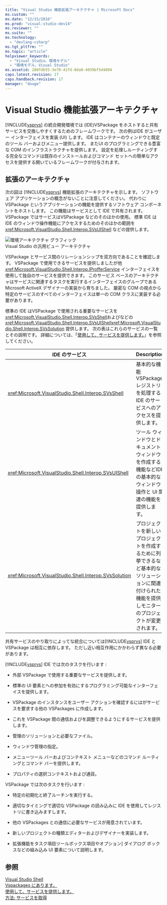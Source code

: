 ```yaml
---
title: "Visual Studio 機能拡張アーキテクチャ | Microsoft Docs"
ms.custom: ""
ms.date: "12/15/2016"
ms.prod: "visual-studio-dev14"
ms.reviewer: ""
ms.suite: ""
ms.technology: 
  - "devlang-csharp"
ms.tgt_pltfrm: ""
ms.topic: "article"
helpviewer_keywords: 
  - "Visual Studio、環境モデル"
  - "環境モデル、Visual Studio"
ms.assetid: 280fdb55-3e70-41fd-8da0-4039bf5d4894
caps.latest.revision: 17
caps.handback.revision: 17
manager: "douge"
---
```

# Visual Studio 機能拡張アーキテクチャ
[!INCLUDE[vsprvs](../code-quality/includes/vsprvs_md.md)] の統合開発環境では \(IDE\)VSPackage をホストすると共有サービスを交換しやすくするためのフレームワークです。  次の例はIDE がユーザー インターフェイスを実装 \(UI\) します。  IDE はコンテナーのウィンドウと既定のツール バーおよびメニュー提供します。  またUI のプログラミングできる豊富な COM のインフラストラクチャを提供します。  設定を処理しルーティングする完全なコマンドは既存のインストールおよびコマンド セットへの簡単なアクセスを提供する開いているフレームワークが付与されます。  
  
## 拡張のアーキテクチャ  
 次の図は [!INCLUDE[vsprvs](../code-quality/includes/vsprvs_md.md)] 機能拡張のアーキテクチャを示します。  ソフトウェア アプリケーションの概念がないことに注意してください。  代わりにVSPackage というアプリケーションの機能を提供するソフトウェア コンポーネントをホストします。  この機能はサービスとして IDE で共有されます。  VSPackage ではサービスはVSPackage などのそのほかの使用。  標準 IDE はIDE のウィンドウ操作機能にアクセスするためのそのほかの範囲を<xref:Microsoft.VisualStudio.Shell.Interop.SVsUIShell> などの提供します。  
  
 ![環境アーキテクチャ グラフィック](~/extensibility/internals/media/environment.gif "environment")  
Visual Studio の汎用ビュー アーキテクチャ  
  
 VSPackage とサービス間のリレーションシップを双方向であることを確認します。  VSPackage で使用できるサービスを提供しましたが他 <xref:Microsoft.VisualStudio.Shell.Interop.IProfferService> インターフェイスを使用して独自のサービスを提供できます。  このサービス ベースのアーキテクチャはサービスに関連するタスクを実行するインターフェイスのグループである Microsoft ActiveX デザイナーの実装から育ちました。  厳密な COM の視点から特定のサービスのすべてのインターフェイスは単一の COM クラスに実装する必要があります。  
  
 標準の IDE はVSPackage で使用される重要なサービスを <xref:Microsoft.VisualStudio.Shell.Interop.SVsShell>およびなどの <xref:Microsoft.VisualStudio.Shell.Interop.SVsUIShell><xref:Microsoft.VisualStudio.Shell.Interop.SVsSolution> 提供します。  次の表はこれらのサービスの一覧とその説明です。  詳細については、「[使用して、サービスを提供します。](../extensibility/using-and-providing-services.md)」を参照してください。  
  
|IDE のサービス|Description|  
|---------------|-----------------|  
|<xref:Microsoft.VisualStudio.Shell.Interop.SVsShell>|基本的な機能VSPackageレジストリを処理する IDE のサービスへのアクセスを提供します。|  
|<xref:Microsoft.VisualStudio.Shell.Interop.SVsUIShell>|ツール ウィンドウとドキュメント ウィンドウを作成する機能などIDE の基本的なウィンドウ操作と UI 関連の機能を提供します。|  
|<xref:Microsoft.VisualStudio.Shell.Interop.SVsSolution>|プロジェクトを新しいプロジェクトを作成するために列挙できるなど基本的なソリューションに関連付けられた機能を提供しモニターのプロジェクトが変更されます。|  
  
 共有サービスのやり取りによってな統合については[!INCLUDE[vsprvs](../code-quality/includes/vsprvs_md.md)] IDE と VSPackage は相互に依存します。  ただし近い相互作用にかかわらず異なる必要があります。  
  
 [!INCLUDE[vsprvs](../code-quality/includes/vsprvs_md.md)] IDE では次のタスクを行います :  
  
-   外部 VSPackage で使用する重要なサービスを提供します。  
  
-   標準の UI 要素とへの参加を有効にするプログラミング可能なインターフェイスを提供します。  
  
-   VSPackage のインスタンスをユーザー アクションを確認するにはがサービスを要求する他の VSPackages に作成します。  
  
-   これを VSPackage 間の通信およびを調整できるようにするサービスを提供します。  
  
-   管理のソリューションと必要なファイル。  
  
-   ウィンドウ管理の指定。  
  
-   メニューツール バーおよびコンテキスト メニューなどのコマンド ルーティングとコマンド バーを提供します。  
  
-   プロパティの選択コンテキストおよび通貨。  
  
 VSPackage では次のタスクを行います :  
  
-   特定の初期化と終了ルーチンを実行する。  
  
-   適切なタイミングで適切な VSPackage の読み込みに IDE を使用してレジストリに書き込みますします。  
  
-   他の VSPackages との通信に必要なサービスが用意されています。  
  
-   新しいプロジェクトの種類エディターおよびデザイナーを実装します。  
  
-   拡張機能をタスク項目ツールボックス項目やオプション\] ダイアログ ボックスなどの組み込み UI 要素について説明します。  
  
## 参照  
 [Visual Studio Shell](../extensibility/internals/visual-studio-shell.md)   
 [Vspackages にあります。](../extensibility/internals/vspackages.md)   
 [使用して、サービスを提供します。](../extensibility/using-and-providing-services.md)   
 [方法: サービスを取得](../Topic/How%20to:%20Get%20a%20Service.md)